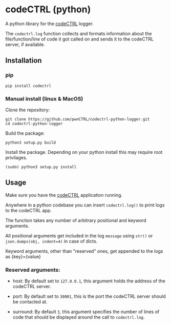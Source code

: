 codeCTRL (python)
===============

A python library for the [codeCTRL](https://github.com/pwnCTRL/codeCTRL) logger.

The `codectrl.log` function collects and formats information about
the file/function/line of code it got called on and sends it to
the codeCTRL server, if available.

Installation
------------

### pip
```
pip install codectrl
```

### Manual install (linux & MacOS)

Clone the repository:
```
git clone https://github.com/pwnCTRL/codectrl-python-logger.git
cd codectrl-python-logger
```
Build the package:
```
python3 setup.py build
```
Install the package.
Depending on your python install this may require root privilages.
```
(sudo) python3 setup.py install
```


Usage
-----
Make sure you have the [codeCTRL](https://github.com/pwnCTRL/codeCTRL) application running.

Anywhere in a python codebase you can insert `codectrl.log()` to print logs to the codeCTRL app.


The function takes any number of arbitrary positional
and keyword arguments. 

All positional arguments get included in the log `message`
using `str()` or `json.dumps(obj, indent=4)` in case of dicts.

Keyword arguments, other than "reserved" ones, get appended
to the logs as {key}={value}


### Reserved arguments:
* host:
  By default set to `127.0.0.1`, this argument holds the address of the codeCTRL server.

* port:
  By default set to `30001`, this is the port the codeCTRL server should be contacted at.

* surround:
  By default `3`, this argument specifies the number of lines of code that should be displayed around the call to `codectrl.log`.
